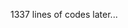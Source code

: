 1337 lines of codes later...
    
<!---
aspiring swe 
    lets see where this takes us. . . 
on an acer aspire(?) e**** linux mint os at 20:28 on a windy monday of the 30th day of september in the year 2024.
      (｡o ᵕ o )   i hope this aint public. . .
      
  so git and github aint family huh......
  
  
  *  FOR LOGS AND PERSONAL NOTES PLEASE REFER TO DOCS.GOOGLE.COM AND OR ~WORDS/NOTES.TXT AND ~WORDS/LOGS.TXT
--->
